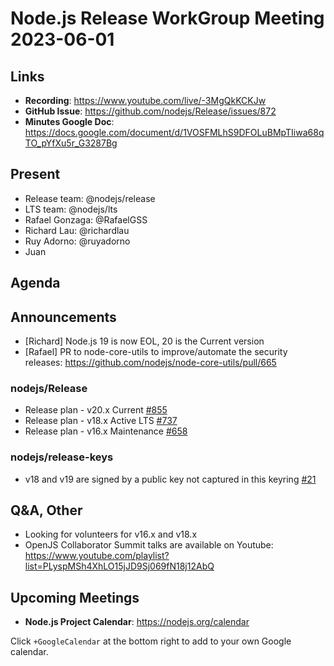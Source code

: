 # Node.js  Release WorkGroup Meeting 2023-06-01

## Links

* **Recording**:  https://www.youtube.com/live/-3MgQkKCKJw
* **GitHub Issue**: https://github.com/nodejs/Release/issues/872
* **Minutes Google Doc**: https://docs.google.com/document/d/1VOSFMLhS9DFOLuBMpTIiwa68qTO_pYfXu5r_G3287Bg

## Present

* Release team: @nodejs/release
* LTS team: @nodejs/lts
* Rafael Gonzaga: @RafaelGSS
* Richard Lau: @richardlau
* Ruy Adorno: @ruyadorno
* Juan

## Agenda

## Announcements

* [Richard] Node.js 19 is now EOL, 20 is the Current version
* [Rafael] PR to node-core-utils to improve/automate the security releases: https://github.com/nodejs/node-core-utils/pull/665

### nodejs/Release

* Release plan - v20.x Current [#855](https://github.com/nodejs/Release/issues/855)
* Release plan - v18.x Active LTS [#737](https://github.com/nodejs/Release/issues/737)
* Release plan - v16.x Maintenance [#658](https://github.com/nodejs/Release/issues/658)

### nodejs/release-keys

* v18 and v19 are signed by a public key not captured in this keyring [#21](https://github.com/nodejs/release-keys/issues/21)

## Q&A, Other

* Looking for volunteers for v16.x and v18.x
* OpenJS Collaborator Summit talks are available on Youtube: https://www.youtube.com/playlist?list=PLyspMSh4XhLO15jJD9Sj069fN18j12AbQ

## Upcoming Meetings

* **Node.js Project Calendar**: <https://nodejs.org/calendar>

Click `+GoogleCalendar` at the bottom right to add to your own Google calendar.


